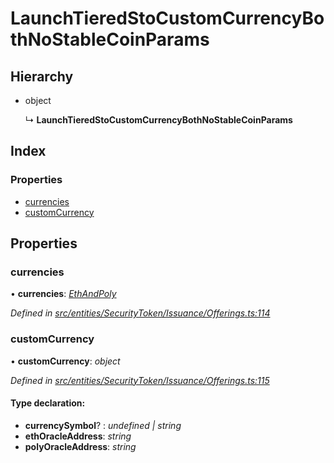 # LaunchTieredStoCustomCurrencyBothNoStableCoinParams

## Hierarchy

* object

  ↳ **LaunchTieredStoCustomCurrencyBothNoStableCoinParams**

## Index

### Properties

* [currencies](_entities_securitytoken_issuance_offerings_.launchtieredstocustomcurrencybothnostablecoinparams.md#currencies)
* [customCurrency](_entities_securitytoken_issuance_offerings_.launchtieredstocustomcurrencybothnostablecoinparams.md#customcurrency)

## Properties

### currencies

• **currencies**: [_EthAndPoly_](../external-modules/_entities_securitytoken_issuance_offerings_.md#ethandpoly)

_Defined in_ [_src/entities/SecurityToken/Issuance/Offerings.ts:114_](https://github.com/PolymathNetwork/polymath-sdk/blob/e8bbc1e/src/entities/SecurityToken/Issuance/Offerings.ts#L114)

### customCurrency

• **customCurrency**: _object_

_Defined in_ [_src/entities/SecurityToken/Issuance/Offerings.ts:115_](https://github.com/PolymathNetwork/polymath-sdk/blob/e8bbc1e/src/entities/SecurityToken/Issuance/Offerings.ts#L115)

#### Type declaration:

* **currencySymbol**? : _undefined \| string_
* **ethOracleAddress**: _string_
* **polyOracleAddress**: _string_

